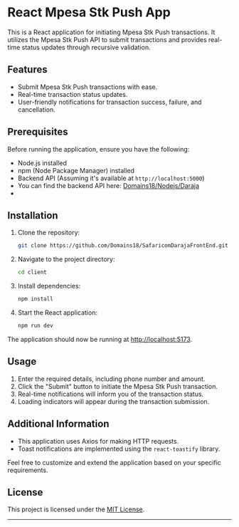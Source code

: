 # React Mpesa Stk Push App

This is a React application for initiating Mpesa Stk Push transactions. It utilizes the Mpesa Stk Push API to submit transactions and provides real-time status updates through recursive validation.

## Features

- Submit Mpesa Stk Push transactions with ease.
- Real-time transaction status updates.
- User-friendly notifications for transaction success, failure, and cancellation.

## Prerequisites

Before running the application, ensure you have the following:

- Node.js installed
- npm (Node Package Manager) installed
- Backend API (Assuming it's available at `http://localhost:5000`)
- You can find the backend API here: [Domains18/Nodejs/Daraja]("https://github.com/Domains18/NodeJsDaraja.git")
- 

## Installation

1. Clone the repository:

    ```bash
    git clone https://github.com/Domains18/SafaricomDarajaFrontEnd.git
    ```

2. Navigate to the project directory:

    ```bash
    cd client
    ```

3. Install dependencies:

    ```bash
    npm install
    ```

4. Start the React application:

    ```bash
    npm run dev
    ```

The application should now be running at [http://localhost:5173](http://localhost:5173).

## Usage

1. Enter the required details, including phone number and amount.
2. Click the "Submit" button to initiate the Mpesa Stk Push transaction.
3. Real-time notifications will inform you of the transaction status.
4. Loading indicators will appear during the transaction submission.

## Additional Information

- This application uses Axios for making HTTP requests.
- Toast notifications are implemented using the `react-toastify` library.

Feel free to customize and extend the application based on your specific requirements.

## License

This project is licensed under the [MIT License](LICENSE).

---

